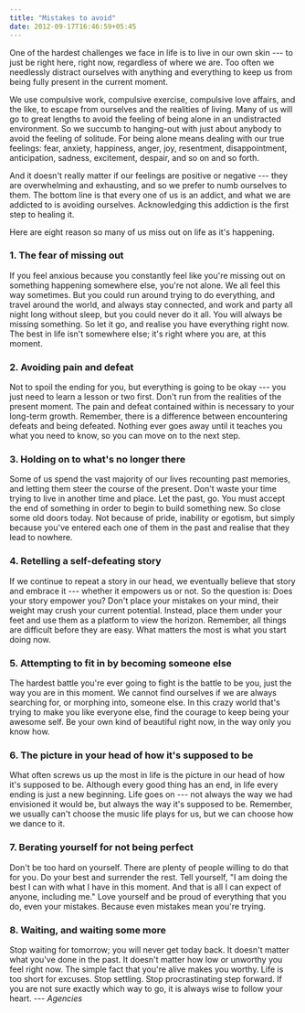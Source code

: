 ```yaml
---
title: "Mistakes to avoid"
date: 2012-09-17T16:46:59+05:45
---
```


One of the hardest challenges we face in life is to live in our own skin --- to just be right here, right now, regardless of where we are. Too often we needlessly distract ourselves with anything and everything to keep us from being fully present in the current moment.

We use compulsive work, compulsive exercise, compulsive love affairs, and the like, to escape from ourselves and the realities of living. Many of us will go to great lengths to avoid the feeling of being alone in an undistracted environment. So we succumb to hanging-out with just about anybody to avoid the feeling of solitude. For being alone means dealing with our true feelings: fear, anxiety, happiness, anger, joy, resentment, disappointment, anticipation, sadness, excitement, despair, and so on and so forth.

And it doesn't really matter if our feelings are positive or negative --- they are overwhelming and exhausting, and so we prefer to numb ourselves to them. The bottom line is that every one of us is an addict, and what we are addicted to is avoiding ourselves. Acknowledging this addiction is the first step to healing it.

Here are eight reason so many of us miss out on life as it's happening.

### 1. The fear of missing out

If you feel anxious because you constantly feel like you're missing out on something happening somewhere else, you're not alone. We all feel this way sometimes. But you could run around trying to do everything, and travel around the world, and always stay connected, and work and party all night long without sleep, but you could never do it all. You will always be missing something. So let it go, and realise you have everything right now. The best in life isn't somewhere else; it's right where you are, at this moment.

### 2. Avoiding pain and defeat

Not to spoil the ending for you, but everything is going to be okay --- you just need to learn a lesson or two first. Don't run from the realities of the present moment. The pain and defeat contained within is necessary to your long-term growth. Remember, there is a difference between encountering defeats and being defeated. Nothing ever goes away until it teaches you what you need to know, so you can move on to the next step.

### 3. Holding on to what's no longer there

Some of us spend the vast majority of our lives recounting past memories, and letting them steer the course of the present. Don't waste your time trying to live in another time and place. Let the past, go. You must accept the end of something in order to begin to build something new. So close some old doors today. Not because of pride, inability or egotism, but simply because you've entered each one of them in the past and realise that they lead to nowhere.

### 4. Retelling a self-defeating story

If we continue to repeat a story in our head, we eventually believe that story and embrace it --- whether it empowers us or not. So the question is: Does your story empower you? Don't place your mistakes on your mind, their weight may crush your current potential. Instead, place them under your feet and use them as a platform to view the horizon. Remember, all things are difficult before they are easy. What matters the most is what you start doing now.

### 5. Attempting to fit in by becoming someone else

The hardest battle you're ever going to fight is the battle to be you, just the way you are in this moment. We cannot find ourselves if we are always searching for, or morphing into, someone else. In this crazy world that's trying to make you like everyone else, find the courage to keep being your awesome self. Be your own kind of beautiful right now, in the way only you know how.

### 6. The picture in your head of how it's supposed to be

What often screws us up the most in life is the picture in our head of how it's supposed to be. Although every good thing has an end, in life every ending is just a new beginning. Life goes on --- not always the way we had envisioned it would be, but always the way it's supposed to be. Remember, we usually can't choose the music life plays for us, but we can choose how we dance to it.

### 7. Berating yourself for not being perfect

Don't be too hard on yourself. There are plenty of people willing to do that for you. Do your best and surrender the rest. Tell yourself, "I am doing the best I can with what I have in this moment. And that is all I can expect of anyone, including me." Love yourself and be proud of everything that you do, even your mistakes. Because even mistakes mean you're trying.

### 8. Waiting, and waiting some more

Stop waiting for tomorrow; you will never get today back. It doesn't matter what you've done in the past. It doesn't matter how low or unworthy you feel right now. The simple fact that you're alive makes you worthy. Life is too short for excuses. Stop settling. Stop procrastinating step forward. If you are not sure exactly which way to go, it is always wise to follow your heart. --- _Agencies_
